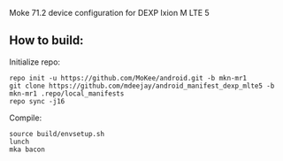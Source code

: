 Moke 71.2 device configuration for DEXP Ixion M LTE 5

How to build:
-------------
Initialize repo:

    repo init -u https://github.com/MoKee/android.git -b mkn-mr1
    git clone https://github.com/mdeejay/android_manifest_dexp_mlte5 -b mkn-mr1 .repo/local_manifests
    repo sync -j16

Compile:

    source build/envsetup.sh
    lunch
    mka bacon
